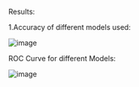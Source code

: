 Results:

1.Accuracy of different models used: 

![image](https://github.com/user-attachments/assets/ee26383b-5cc7-44c8-a288-2d041ec9253a)

ROC Curve for different Models:

![image](https://github.com/user-attachments/assets/d3265aa1-a9c8-4a4a-a19f-c71a21bbfba5)
